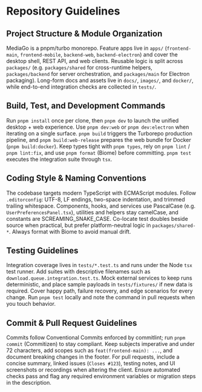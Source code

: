 # Repository Guidelines

## Project Structure & Module Organization
MediaGo is a pnpm/turbo monorepo. Feature apps live in `apps/` (`frontend-main`, `frontend-mobile`, `backend-web`, `backend-electron`) and cover the desktop shell, REST API, and web clients. Reusable logic is split across `packages/` (e.g. `packages/shared` for cross-runtime helpers, `packages/backend` for server orchestration, and `packages/main` for Electron packaging). Long-form docs and assets live in `docs/`, `images/`, and `docker/`, while end-to-end integration checks are collected in `tests/`.

## Build, Test, and Development Commands
Run `pnpm install` once per clone, then `pnpm dev` to launch the unified desktop + web experience. Use `pnpm dev:web` or `pnpm dev:electron` when iterating on a single surface. `pnpm build` triggers the Turborepo production pipeline, and `pnpm build:web-release` prepares the web bundle for Docker (`pnpm build:docker`). Keep types tight with `pnpm types`, rely on `pnpm lint` / `pnpm lint:fix`, and use `pnpm format` (Biome) before committing. `pnpm test` executes the integration suite through `tsx`.

## Coding Style & Naming Conventions
The codebase targets modern TypeScript with ECMAScript modules. Follow `.editorconfig`: UTF-8, LF endings, two-space indentation, and trimmed trailing whitespace. Components, hooks, and services use PascalCase (e.g. `UserPreferencesPanel.tsx`), utilities and helpers stay camelCase, and constants are SCREAMING_SNAKE_CASE. Co-locate test doubles beside source when practical, but prefer platform-neutral logic in `packages/shared-*`. Always format with Biome to avoid manual drift.

## Testing Guidelines
Integration coverage lives in `tests/*.test.ts` and runs under the Node `tsx` test runner. Add suites with descriptive filenames such as `download.queue.integration.test.ts`. Mock external services to keep runs deterministic, and place sample payloads in `tests/fixtures/` if new data is required. Cover happy path, failure recovery, and edge scenarios for every change. Run `pnpm test` locally and note the command in pull requests when you touch behavior.

## Commit & Pull Request Guidelines
Commits follow Conventional Commits enforced by commitlint; run `pnpm commit` (Commitizen) to stay compliant. Keep subjects imperative and under 72 characters, add scopes such as `feat(frontend-main): ...`, and document breaking changes in the footer. For pull requests, include a concise summary, linked issues (`Closes #123`), testing notes, and UI screenshots or recordings when altering the client. Ensure automated checks pass and flag any required environment variables or migration steps in the description.
